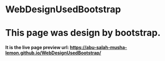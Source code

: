 # WebDesignUsedBootstrap
# This page was design by bootstrap.
#### It is the live page preview url: https://abu-salah-musha-lemon.github.io/WebDesignUsedBootstrap/
